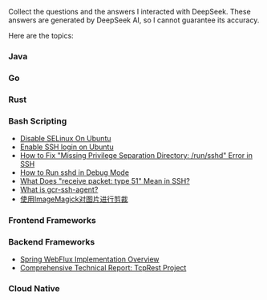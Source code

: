 Collect the questions and the answers I interacted with DeepSeek. These answers are generated by DeepSeek AI, so I cannot guarantee its accuracy.

Here are the topics:

### Java

### Go

### Rust

### Bash Scripting

- [Disable SELinux On Ubuntu](https://github.com/liweinan/deepseek-answers/blob/main/disable-selinux.md)
- [Enable SSH login on Ubuntu](https://github.com/liweinan/deepseek-answers/blob/main/enable-ssh-login-in-ubuntu.md)
- [How to Fix "Missing Privilege Separation Directory: /run/sshd" Error in SSH](https://github.com/liweinan/deepseek-answers/blob/main/fix-ssd-dir-error.md)
- [How to Run sshd in Debug Mode](https://github.com/liweinan/deepseek-answers/blob/main/ssh-in-debug-mode.md)
- [What Does "receive packet: type 51" Mean in SSH?](https://github.com/liweinan/deepseek-answers/blob/main/what-does-type-51-mean-in-ssh.md)
- [What is gcr-ssh-agent?](https://github.com/liweinan/deepseek-answers/blob/main/what-is-gcr-ssh-agent.md)
- [使用ImageMagick对图片进行剪裁](https://github.com/liweinan/deepseek-answers/blob/main/imagemagick-crop.md)

### Frontend Frameworks

### Backend Frameworks

- [Spring WebFlux Implementation Overview](https://github.com/liweinan/deepseek-answers/blob/main/spring-webflux-implementation-overview.md)
- [Comprehensive Technical Report: TcpRest Project](https://github.com/liweinan/deepseek-answers/blob/main/tcprest-proj-intro.md.md)
### Cloud Native


